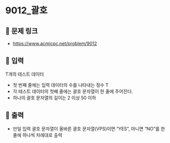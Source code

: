# 9012_괄호

## 📌 문제 링크

- <https://www.acmicpc.net/problem/9012>

## 📌 입력

T개의 테스트 데이터

- 첫 번째 줄에는 입력 데이터의 수를 나타내는 정수 T
- 각 테스트 데이터의 첫째 줄에는 괄호 문자열이 한 줄에 주어진다.
- 하나의 괄호 문자열의 길이는 2 이상 50 이하

## 📌 출력

- 만일 입력 괄호 문자열이 올바른 괄호 문자열(VPS)이면 “YES”, 아니면 “NO”를 한 줄에 하나씩 차례대로 출력
